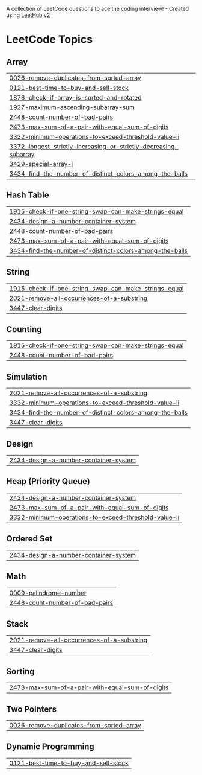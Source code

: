 A collection of LeetCode questions to ace the coding interview! - Created using [LeetHub v2](https://github.com/arunbhardwaj/LeetHub-2.0)
<!---LeetCode Topics Start-->
# LeetCode Topics
## Array
|  |
| ------- |
| [0026-remove-duplicates-from-sorted-array](https://github.com/InfinitySource/Leetcode-DSA/tree/master/0026-remove-duplicates-from-sorted-array) |
| [0121-best-time-to-buy-and-sell-stock](https://github.com/InfinitySource/Leetcode-DSA/tree/master/0121-best-time-to-buy-and-sell-stock) |
| [1878-check-if-array-is-sorted-and-rotated](https://github.com/InfinitySource/Leetcode-DSA/tree/master/1878-check-if-array-is-sorted-and-rotated) |
| [1927-maximum-ascending-subarray-sum](https://github.com/InfinitySource/Leetcode-DSA/tree/master/1927-maximum-ascending-subarray-sum) |
| [2448-count-number-of-bad-pairs](https://github.com/InfinitySource/Leetcode-DSA/tree/master/2448-count-number-of-bad-pairs) |
| [2473-max-sum-of-a-pair-with-equal-sum-of-digits](https://github.com/InfinitySource/Leetcode-DSA/tree/master/2473-max-sum-of-a-pair-with-equal-sum-of-digits) |
| [3332-minimum-operations-to-exceed-threshold-value-ii](https://github.com/InfinitySource/Leetcode-DSA/tree/master/3332-minimum-operations-to-exceed-threshold-value-ii) |
| [3372-longest-strictly-increasing-or-strictly-decreasing-subarray](https://github.com/InfinitySource/Leetcode-DSA/tree/master/3372-longest-strictly-increasing-or-strictly-decreasing-subarray) |
| [3429-special-array-i](https://github.com/InfinitySource/Leetcode-DSA/tree/master/3429-special-array-i) |
| [3434-find-the-number-of-distinct-colors-among-the-balls](https://github.com/InfinitySource/Leetcode-DSA/tree/master/3434-find-the-number-of-distinct-colors-among-the-balls) |
## Hash Table
|  |
| ------- |
| [1915-check-if-one-string-swap-can-make-strings-equal](https://github.com/InfinitySource/Leetcode-DSA/tree/master/1915-check-if-one-string-swap-can-make-strings-equal) |
| [2434-design-a-number-container-system](https://github.com/InfinitySource/Leetcode-DSA/tree/master/2434-design-a-number-container-system) |
| [2448-count-number-of-bad-pairs](https://github.com/InfinitySource/Leetcode-DSA/tree/master/2448-count-number-of-bad-pairs) |
| [2473-max-sum-of-a-pair-with-equal-sum-of-digits](https://github.com/InfinitySource/Leetcode-DSA/tree/master/2473-max-sum-of-a-pair-with-equal-sum-of-digits) |
| [3434-find-the-number-of-distinct-colors-among-the-balls](https://github.com/InfinitySource/Leetcode-DSA/tree/master/3434-find-the-number-of-distinct-colors-among-the-balls) |
## String
|  |
| ------- |
| [1915-check-if-one-string-swap-can-make-strings-equal](https://github.com/InfinitySource/Leetcode-DSA/tree/master/1915-check-if-one-string-swap-can-make-strings-equal) |
| [2021-remove-all-occurrences-of-a-substring](https://github.com/InfinitySource/Leetcode-DSA/tree/master/2021-remove-all-occurrences-of-a-substring) |
| [3447-clear-digits](https://github.com/InfinitySource/Leetcode-DSA/tree/master/3447-clear-digits) |
## Counting
|  |
| ------- |
| [1915-check-if-one-string-swap-can-make-strings-equal](https://github.com/InfinitySource/Leetcode-DSA/tree/master/1915-check-if-one-string-swap-can-make-strings-equal) |
| [2448-count-number-of-bad-pairs](https://github.com/InfinitySource/Leetcode-DSA/tree/master/2448-count-number-of-bad-pairs) |
## Simulation
|  |
| ------- |
| [2021-remove-all-occurrences-of-a-substring](https://github.com/InfinitySource/Leetcode-DSA/tree/master/2021-remove-all-occurrences-of-a-substring) |
| [3332-minimum-operations-to-exceed-threshold-value-ii](https://github.com/InfinitySource/Leetcode-DSA/tree/master/3332-minimum-operations-to-exceed-threshold-value-ii) |
| [3434-find-the-number-of-distinct-colors-among-the-balls](https://github.com/InfinitySource/Leetcode-DSA/tree/master/3434-find-the-number-of-distinct-colors-among-the-balls) |
| [3447-clear-digits](https://github.com/InfinitySource/Leetcode-DSA/tree/master/3447-clear-digits) |
## Design
|  |
| ------- |
| [2434-design-a-number-container-system](https://github.com/InfinitySource/Leetcode-DSA/tree/master/2434-design-a-number-container-system) |
## Heap (Priority Queue)
|  |
| ------- |
| [2434-design-a-number-container-system](https://github.com/InfinitySource/Leetcode-DSA/tree/master/2434-design-a-number-container-system) |
| [2473-max-sum-of-a-pair-with-equal-sum-of-digits](https://github.com/InfinitySource/Leetcode-DSA/tree/master/2473-max-sum-of-a-pair-with-equal-sum-of-digits) |
| [3332-minimum-operations-to-exceed-threshold-value-ii](https://github.com/InfinitySource/Leetcode-DSA/tree/master/3332-minimum-operations-to-exceed-threshold-value-ii) |
## Ordered Set
|  |
| ------- |
| [2434-design-a-number-container-system](https://github.com/InfinitySource/Leetcode-DSA/tree/master/2434-design-a-number-container-system) |
## Math
|  |
| ------- |
| [0009-palindrome-number](https://github.com/InfinitySource/Leetcode-DSA/tree/master/0009-palindrome-number) |
| [2448-count-number-of-bad-pairs](https://github.com/InfinitySource/Leetcode-DSA/tree/master/2448-count-number-of-bad-pairs) |
## Stack
|  |
| ------- |
| [2021-remove-all-occurrences-of-a-substring](https://github.com/InfinitySource/Leetcode-DSA/tree/master/2021-remove-all-occurrences-of-a-substring) |
| [3447-clear-digits](https://github.com/InfinitySource/Leetcode-DSA/tree/master/3447-clear-digits) |
## Sorting
|  |
| ------- |
| [2473-max-sum-of-a-pair-with-equal-sum-of-digits](https://github.com/InfinitySource/Leetcode-DSA/tree/master/2473-max-sum-of-a-pair-with-equal-sum-of-digits) |
## Two Pointers
|  |
| ------- |
| [0026-remove-duplicates-from-sorted-array](https://github.com/InfinitySource/Leetcode-DSA/tree/master/0026-remove-duplicates-from-sorted-array) |
## Dynamic Programming
|  |
| ------- |
| [0121-best-time-to-buy-and-sell-stock](https://github.com/InfinitySource/Leetcode-DSA/tree/master/0121-best-time-to-buy-and-sell-stock) |
<!---LeetCode Topics End-->